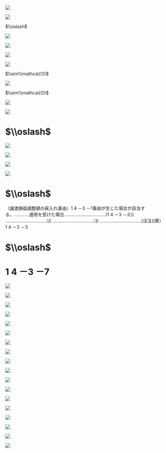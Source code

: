 ![](https://www.nta.go.jp/tmp/cfc36297-b548-4c47-b7c5-92d8045219f2/images/9837606fc2242ff339f93bb561f74a77eda69988fbba1ed74beb90bd340cf89e.jpg)

![](https://www.nta.go.jp/tmp/cfc36297-b548-4c47-b7c5-92d8045219f2/images/701f98773d8323a4a281df46bb4aa21cce141ce54b280a81465280a67478f824.jpg)

$\\oslash$

![](https://www.nta.go.jp/tmp/cfc36297-b548-4c47-b7c5-92d8045219f2/images/d5d98bdfe14cfb75986322a410fe94b2f0aaa8ea03e55de847f51f4a9d598461.jpg)

![](https://www.nta.go.jp/tmp/cfc36297-b548-4c47-b7c5-92d8045219f2/images/d973f5330cb30b5cd477f49faf28aa7c30748a210b7041968c8f7cad712178a3.jpg)

![](https://www.nta.go.jp/tmp/cfc36297-b548-4c47-b7c5-92d8045219f2/images/a7a7a4a25d38a55c5d66d0e3dcbbf8b718260249e5f9b656780fb12d2c9fedea.jpg)

![](https://www.nta.go.jp/tmp/cfc36297-b548-4c47-b7c5-92d8045219f2/images/c37db4332d7ed6fb5199a8cd83884a8b9088ad5823dc265fbc742ef963609386.jpg)

$\\sim!\\mathcal{O}$

![](https://www.nta.go.jp/tmp/cfc36297-b548-4c47-b7c5-92d8045219f2/images/8c91ba574ec00f2daf313760b92c314c66bbee7824e3d717dc5051a657dae84e.jpg)

$\\sim!\\mathcal{O}$

![](https://www.nta.go.jp/tmp/cfc36297-b548-4c47-b7c5-92d8045219f2/images/904283cdc08489ce6e3d7b1f8b7543d7cea6c169faf17ba9afebfd047c31c86d.jpg)

![](https://www.nta.go.jp/tmp/cfc36297-b548-4c47-b7c5-92d8045219f2/images/8f078dafc550f5120e21602f38fdba30ed2d690d9e47e233d2283346463783d6.jpg)

# $\\oslash$

![](https://www.nta.go.jp/tmp/cfc36297-b548-4c47-b7c5-92d8045219f2/images/4c1fe4f6b2d5fe35d116b76e8e0a7a931ff4a35012106529c15b1114e5c329d6.jpg)

![](https://www.nta.go.jp/tmp/cfc36297-b548-4c47-b7c5-92d8045219f2/images/e54898fb8037386d45d7e3449723968916e95a9bcb1a9d6de29745561715b036.jpg)

![](https://www.nta.go.jp/tmp/cfc36297-b548-4c47-b7c5-92d8045219f2/images/85c86dde145c7ff3d413cc5af7554e43f8c3436855c845aedf61edcb2fc01d36.jpg)

![](https://www.nta.go.jp/tmp/cfc36297-b548-4c47-b7c5-92d8045219f2/images/7e67e90f13b0e3728b462c955657b1c959e811ad574f251ffdcd8188c08b83b6.jpg)

# $\\oslash$

（譲渡損益調整額の戻入れ事由）1 4 －3 －1事由が生じた場合が該当する。…………適用を受けた場合……………………………)1 4 －3 －2⑴ ……………………………⑵ ……………………………⑶ ……………………………)注注((算）1 4 －3 －3

# $\\oslash$

# 1 4 －3 －7

![](https://www.nta.go.jp/tmp/cfc36297-b548-4c47-b7c5-92d8045219f2/images/d53eb949c54de5db5ab3f790294ada6af6a3f427bb2103e3e0ddaa48ec690746.jpg)

![](https://www.nta.go.jp/tmp/cfc36297-b548-4c47-b7c5-92d8045219f2/images/5ff85e37f13556dbd1667debcf372039ba54e005598b5351b30665bf70536e4c.jpg)

![](https://www.nta.go.jp/tmp/cfc36297-b548-4c47-b7c5-92d8045219f2/images/c06db0561511837503c250563dce4962b489b97f37d6b4caf99079973d82de1c.jpg)

![](https://www.nta.go.jp/tmp/cfc36297-b548-4c47-b7c5-92d8045219f2/images/bfeb5c037cadd49db95a4304f55c6b0937fa28d0a0579a7106b96047cb5e7050.jpg)

![](https://www.nta.go.jp/tmp/cfc36297-b548-4c47-b7c5-92d8045219f2/images/b88b4def473b21b32c5958b4d36faedbf906d7ac5cd54724c88afc8227da3f6c.jpg)

![](https://www.nta.go.jp/tmp/cfc36297-b548-4c47-b7c5-92d8045219f2/images/42487744e66c9770fa00391fff31ffe2577bff425482ce237d66a2f0e74b158d.jpg)

![](https://www.nta.go.jp/tmp/cfc36297-b548-4c47-b7c5-92d8045219f2/images/2aeae4bdbb38252db1879d111dfb62071224c16e9cc3d2233c6369051eff0507.jpg)

![](https://www.nta.go.jp/tmp/cfc36297-b548-4c47-b7c5-92d8045219f2/images/5956613e3dd47e8393fef303cc25c396bbece2d51881eed7f2636fca29ae85a6.jpg)

![](https://www.nta.go.jp/tmp/cfc36297-b548-4c47-b7c5-92d8045219f2/images/6319f7955464161cbd64334ffb2cc1d23a9052782d01d5430ac1f5f538a3fe6e.jpg)

![](https://www.nta.go.jp/tmp/cfc36297-b548-4c47-b7c5-92d8045219f2/images/1087d23a95314c13e8f31f0084a2cc42df9ad151d40ac58072ae36845803997b.jpg)

![](https://www.nta.go.jp/tmp/cfc36297-b548-4c47-b7c5-92d8045219f2/images/94994298fb0bf1e1506805c8908f1b539b44b777ada16aea47e180b89285120e.jpg)

![](https://www.nta.go.jp/tmp/cfc36297-b548-4c47-b7c5-92d8045219f2/images/c81696fc855035b75efae00981c8e1b8c373b7c79b31cd5a5855a469296451d1.jpg)

![](https://www.nta.go.jp/tmp/cfc36297-b548-4c47-b7c5-92d8045219f2/images/72bd644f9f4fd0a4aaed173586dca4fa637b6c80ed53fdad107dbdb3039c665c.jpg)

![](https://www.nta.go.jp/tmp/cfc36297-b548-4c47-b7c5-92d8045219f2/images/595e1fb4b346112f9dad65246784fa3c42f1ee1ac130cc3e227a54f8a257c948.jpg)

![](https://www.nta.go.jp/tmp/cfc36297-b548-4c47-b7c5-92d8045219f2/images/bba9a530402b1d5a95eed2bcfa6935a2ac414f70b2eb038f1efb1f5301216fd8.jpg)

![](https://www.nta.go.jp/tmp/cfc36297-b548-4c47-b7c5-92d8045219f2/images/ac88e0e8b77002a3680c22acae90ada87f9d677236c50b0a43d014b82a24910e.jpg)

![](https://www.nta.go.jp/tmp/cfc36297-b548-4c47-b7c5-92d8045219f2/images/97b384e5a491942033c23e937bcdc48b9b5dd54b368382e620db1f87617abfc9.jpg)

![](https://www.nta.go.jp/tmp/cfc36297-b548-4c47-b7c5-92d8045219f2/images/1a67361c942fb8bcd4e952fac35c32c6c7eaa556735fd85413a4a6b370c44e2a.jpg)